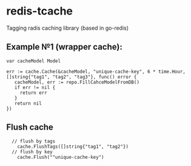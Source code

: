 # redis-tcache
Tagging radis caching library (based in go-redis)

## Example №1 (wrapper cache): 

```golang
var cacheModel Model
  
err := cache.Cache(&cacheModel, "unique-cache-key", 6 * time.Hour, []string{"tag1", "tag2", "tag3"}, func() error {
   cacheModel, err := repo.FillCahceModelFromDB()
   if err != nil {
     return err
   }
   return nil
})  
```

## Flush cache

```golang
  // flush by tags
	cache.FlushTags([]string{"tag1", "tag2"})
  // flush by key
	cache.Flush(""unique-cache-key")
```
